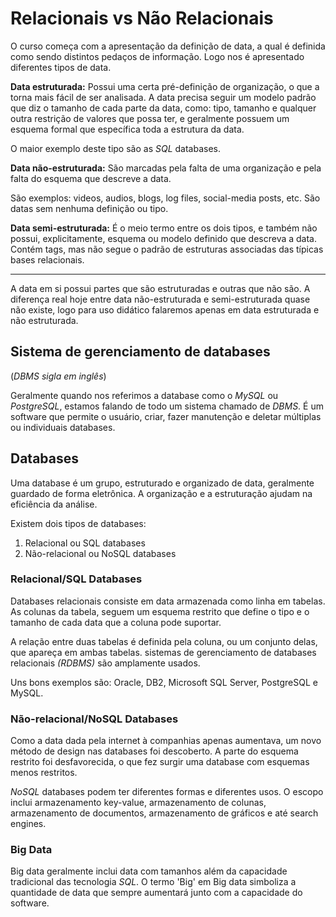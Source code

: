 # **Relacionais vs Não Relacionais**

O curso começa com a apresentação da definição de data, a qual é definida como sendo distintos pedaços de informação. Logo nos é apresentado diferentes tipos de data.

**Data estruturada:** Possui uma certa pré-definição de organização, o que a torna mais fácil de ser analisada. A data precisa seguir um modelo padrão que diz o tamanho de cada parte da data, como: tipo, tamanho e qualquer outra restrição de valores que possa ter, e geralmente possuem um esquema formal que específica toda a estrutura da data.

O maior exemplo deste tipo são as *SQL* databases.

**Data não-estruturada:** São marcadas pela falta de uma organização e pela falta do esquema que descreve a data.

São exemplos: videos, audios, blogs, log files, social-media posts, etc. São datas sem nenhuma definição ou tipo.

**Data semi-estruturada:** É o meio termo entre os dois tipos, e também não possui, explicitamente, esquema ou modelo definido que descreva a data. Contém tags, mas não segue o padrão de estruturas associadas das típicas bases relacionais.

---
A data em si possui partes que são estruturadas e outras que não são.
A diferença real hoje entre data não-estruturada e semi-estruturada quase não existe, logo para uso didático falaremos apenas em data estruturada e não estruturada.

## **Sistema de gerenciamento de databases**

(*DBMS sigla em inglês*)

Geralmente quando nos referimos a database como o *MySQL* ou *PostgreSQL*, estamos falando de todo um sistema chamado de *DBMS*. É um software que permite o usuário, criar, fazer manutenção e deletar múltiplas ou individuais databases.

## **Databases**

Uma database é um grupo, estruturado e organizado de data, geralmente guardado de forma eletrônica. A organização e a estruturação ajudam na eficiência da análise.

Existem dois tipos de databases:

1. Relacional ou SQL databases
2. Não-relacional ou NoSQL databases

### **Relacional/SQL Databases**

Databases relacionais consiste em data armazenada como linha em tabelas. As colunas da tabela, seguem um esquema restrito que define o tipo e o tamanho de cada data que a coluna pode suportar.

A relação entre duas tabelas é definida pela coluna, ou um conjunto delas, que apareça em ambas tabelas. sistemas de gerenciamento de databases relacionais *(RDBMS)* são amplamente usados.

Uns bons exemplos são: Oracle, DB2, Microsoft SQL Server, PostgreSQL e MySQL.

### **Não-relacional/NoSQL Databases**

Como a data dada pela internet à companhias apenas aumentava, um novo método de design nas databases foi descoberto. A parte do esquema restrito foi desfavorecida, o que fez surgir uma database com esquemas menos restritos.

*NoSQL* databases podem ter diferentes formas e diferentes usos. O escopo inclui armazenamento key-value, armazenamento de colunas, armazenamento de documentos, armazenamento de gráficos e até search engines.

### **Big Data**

Big data geralmente inclui data com tamanhos além da capacidade tradicional das tecnologia *SQL*. O termo 'Big' em Big data simboliza a quantidade de data que sempre aumentará junto com a capacidade do software.
